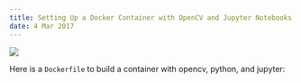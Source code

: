 ```yaml
---
title: Setting Up a Docker Container with OpenCV and Jupyter Notebooks
date: 4 Mar 2017
---
```


![](pics/docker.png)

Here is a `Dockerfile` to build a container with opencv, python, and jupyter:

<script src="https://gist.github.com/walchko/c10765841c6580ffd1c953e256e66038.js"></script>
